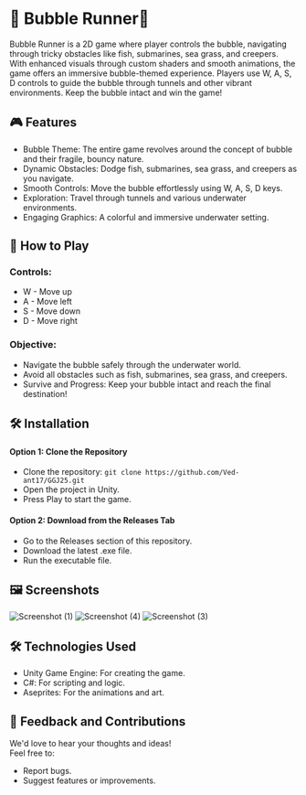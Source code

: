 # 🫧 Bubble Runner🌊
Bubble Runner is a 2D game where player controls the bubble, navigating through tricky obstacles like fish, submarines, sea grass, and creepers. With enhanced visuals through custom shaders and smooth animations, the game offers an immersive bubble-themed experience. Players use W, A, S, D controls to guide the bubble through tunnels and other vibrant environments. Keep the bubble intact and win the game!

## 🎮 Features
- Bubble Theme: The entire game revolves around the concept of bubble and their fragile, bouncy nature.
- Dynamic Obstacles: Dodge fish, submarines, sea grass, and creepers as you navigate.
- Smooth Controls: Move the bubble effortlessly using W, A, S, D keys.
- Exploration: Travel through tunnels and various underwater environments.
- Engaging Graphics: A colorful and immersive underwater setting.
## 📖 How to Play
### Controls:
- W - Move up  
- A - Move left  
- S - Move down  
- D - Move right  
### Objective:
- Navigate the bubble safely through the underwater world.
- Avoid all obstacles such as fish, submarines, sea grass, and creepers.
- Survive and Progress: Keep your bubble intact and reach the final destination!
## 🛠️ Installation
#### Option 1: Clone the Repository
- Clone the repository:
```git clone https://github.com/Ved-ant17/GGJ25.git```
- Open the project in Unity.
- Press Play to start the game.    
#### Option 2: Download from the Releases Tab  
- Go to the Releases section of this repository.
- Download the latest .exe file.
- Run the executable file.


## 🖼️ Screenshots
![Screenshot (1)](https://github.com/user-attachments/assets/602af5b3-39b7-4388-974f-81d8c638c3e8)
![Screenshot (4)](https://github.com/user-attachments/assets/8288ae4e-be7a-4df3-b139-507191b09548)
![Screenshot (3)](https://github.com/user-attachments/assets/dd6ca1c2-f05b-427e-b1a9-1996cbab6a31)




## 🛠️ Technologies Used
- Unity Game Engine: For creating the game.  
- C#: For scripting and logic.  
- Aseprites: For the animations and art.  

## 💬 Feedback and Contributions
We'd love to hear your thoughts and ideas!  
Feel free to:  
- Report bugs.
- Suggest features or improvements.
